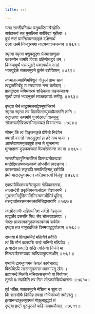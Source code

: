 ```yaml
---
title: ०७६

---
```

<div class="audioEmbed"  caption="सीतालक्ष्मी-वाचनम्" src="https://sanskritdocuments.org/sites/completenarayaneeyam/SoundFiles/076/076_01.mp3"></div>


गत्वा सान्दीपनिमथ चतुष्षष्टिमात्रैरहोभिः  
सर्वज्ञस्त्वं सह मुसलिना सर्वविद्यां गृहीत्वा ।  
पुत्रं नष्टं यमनिलयनादाहृतं दक्षिणार्थं  
दत्त्वा तस्मै निजपुरमगा नादयन्पाञ्चजन्यम् ॥ ७६१॥

<div class="audioEmbed"  caption="सीतालक्ष्मी-वाचनम्" src="https://sanskritdocuments.org/sites/completenarayaneeyam/SoundFiles/076/076_02.mp3"></div>


स्मृत्वा स्मृत्वा पशुपसुदृशः प्रेमभारप्रणुन्नाः  
कारुण्येन त्वमपि विवशः प्रहिणोरुद्धवं तम् ।  
किञ्चामुष्मै परमसुहृदे भक्तवर्याय तासां  
भक्त्युद्रेकं सकलभुवने दुर्लभं दर्शयिष्यन् ॥ ७६२॥

<div class="audioEmbed"  caption="सीतालक्ष्मी-वाचनम्" src="https://sanskritdocuments.org/sites/completenarayaneeyam/SoundFiles/076/076_03.mp3"></div>


त्वन्माहात्म्यप्रथिमपिशुनं गोकुलं प्राप्य सायं  
त्वद्वार्ताभिर्बहु स रमयामास नन्दं यशोदाम् ।  
प्रातर्दृष्ट्वा मणिमयरथं शङ्किताः पङ्कजाक्ष्यः  
श्रुत्वौ प्राप्तं भवदनुचरं त्यक्तकार्याः समीयुः ॥ ७६३॥

<div class="audioEmbed"  caption="सीतालक्ष्मी-वाचनम्" src="https://sanskritdocuments.org/sites/completenarayaneeyam/SoundFiles/076/076_04.mp3"></div>


दृष्ट्वा चैनं त्वदुपमलसद्वेषभूषाभिरामं  
स्मृत्वा स्मृत्वा तव विलसितान्युच्चकैस्तानि तानि ।  
रुद्धालापाः कथमपि पुनर्गद्गदां वाचमूचुः  
सौजन्यादीन्निजपरभिदामप्यलं विस्मरन्त्यः ॥ ७६४॥

<div class="audioEmbed"  caption="सीतालक्ष्मी-वाचनम्" src="https://sanskritdocuments.org/sites/completenarayaneeyam/SoundFiles/076/076_05.mp3"></div>


श्रीमन् किं त्वं पितृजनकृते प्रेषितो निर्दयेन  
क्वासौ कान्तो नगरसुदृशां हा हरे नाथ पायाः ।  
आश्लेषाणाममृतवपुषो हन्त ते चुम्बनाना  
मुन्मादानां कुहकवचसां विस्मरेत्कान्त का वा ॥ ७६५॥

<div class="audioEmbed"  caption="सीतालक्ष्मी-वाचनम्" src="https://sanskritdocuments.org/sites/completenarayaneeyam/SoundFiles/076/076_06.mp3"></div>


रासक्रीडालुलितललितं विश्लथत्केशपाशं  
मन्दोद्भिन्नश्रमजलकणं लोभनीयं त्वदङ्गम् ।  
कारुण्याब्धे सकृदपि समालिङ्गितुं दर्शयेति  
प्रेमोन्मादाद्भुवनमदन त्वत्प्रियास्त्वां विलेपुः ॥ ७६६॥

<div class="audioEmbed"  caption="सीतालक्ष्मी-वाचनम्" src="https://sanskritdocuments.org/sites/completenarayaneeyam/SoundFiles/076/076_07.mp3"></div>


एवम्प्रायैर्विवशवचनैराकुला गोपिकास्तास्  
त्वत्सन्देशैः प्रकृतिमनयत्सोऽथ विज्ञानगर्भैः ।  
भूयस्ताभिर्मुदितमतिभिस्त्वन्मयीभिर्वधूभिस्  
तत्तद्वार्तासरसमनयत्कानिचिद्वासराणि ॥ ७६७॥

<div class="audioEmbed"  caption="सीतालक्ष्मी-वाचनम्" src="https://sanskritdocuments.org/sites/completenarayaneeyam/SoundFiles/076/076_08.mp3"></div>


त्वत्प्रोद्गाणैः सहितमनिशं सर्वतो गेहकृत्यं  
त्वद्वार्तैव प्रसरति मिथः सैव चोत्स्वापलापाः ।  
चेष्टाः प्रायस्त्वदनुकृतयस्त्वन्मयं सर्वमेवं  
दृष्ट्वा तत्र व्यमुहदधिकं विस्मयादुद्धवोऽयम् ॥ ७६८॥

<div class="audioEmbed"  caption="सीतालक्ष्मी-वाचनम्" src="https://sanskritdocuments.org/sites/completenarayaneeyam/SoundFiles/076/076_09.mp3"></div>


राधाया मे प्रियतममिदं मत्प्रियैवं ब्रवीति  
त्वं किं मौनं कलयसि सखे मानिनी मत्प्रियेव ।  
इत्याद्येव प्रवदति सखि त्वत्प्रियो निर्जने मा  
मित्थंवादैररमयदयं त्वत्प्रियामुत्पलाक्षीम् ॥ ७६९॥

<div class="audioEmbed"  caption="सीतालक्ष्मी-वाचनम्" src="https://sanskritdocuments.org/sites/completenarayaneeyam/SoundFiles/076/076_10.mp3"></div>


एष्यामि द्रागनुपगमनं केवलं कार्यभाराद्  
विश्लेषेऽपि स्मरणदृढतासम्भवान्मास्तु खेदः ।  
ब्रह्मानन्दे मिलति नचिरात्सङ्गमो वा वियोगस्  
तुल्यो वः स्यादिति तव गिरा सोऽकरोन्निर्व्यथास्ताः ॥ ७६१०॥

<div class="audioEmbed"  caption="सीतालक्ष्मी-वाचनम्" src="https://sanskritdocuments.org/sites/completenarayaneeyam/SoundFiles/076/076_11.mp3"></div>


एवं भक्तिः सकलभुवने नेशिता न श्रुता वा  
किं शास्त्रौघैः किमिह तपसा गोपिकाभ्यो नमोऽस्तु ।  
इत्यानन्दाकुलमुपगतं गोकुलादुद्धवं तं  
दृष्ट्वा हृष्टो गुरुपुरपते पाहि मामामयौघात् ॥ ७६११॥